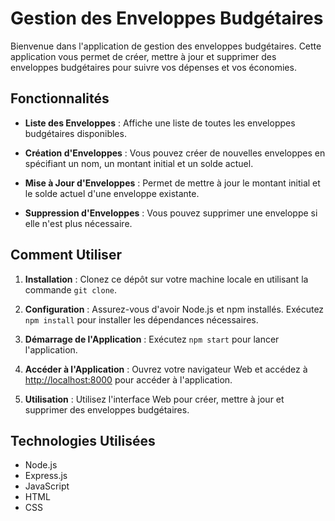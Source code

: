 # Gestion des Enveloppes Budgétaires

Bienvenue dans l'application de gestion des enveloppes budgétaires. Cette application vous permet de créer, mettre à jour et supprimer des enveloppes budgétaires pour suivre vos dépenses et vos économies.

## Fonctionnalités

- **Liste des Enveloppes** : Affiche une liste de toutes les enveloppes budgétaires disponibles.

- **Création d'Enveloppes** : Vous pouvez créer de nouvelles enveloppes en spécifiant un nom, un montant initial et un solde actuel.

- **Mise à Jour d'Enveloppes** : Permet de mettre à jour le montant initial et le solde actuel d'une enveloppe existante.

- **Suppression d'Enveloppes** : Vous pouvez supprimer une enveloppe si elle n'est plus nécessaire.

## Comment Utiliser

1. **Installation** : Clonez ce dépôt sur votre machine locale en utilisant la commande `git clone`.

2. **Configuration** : Assurez-vous d'avoir Node.js et npm installés. Exécutez `npm install` pour installer les dépendances nécessaires.

3. **Démarrage de l'Application** : Exécutez `npm start` pour lancer l'application.

4. **Accéder à l'Application** : Ouvrez votre navigateur Web et accédez à [http://localhost:8000](http://localhost:8000) pour accéder à l'application.

5. **Utilisation** : Utilisez l'interface Web pour créer, mettre à jour et supprimer des enveloppes budgétaires.

## Technologies Utilisées

- Node.js
- Express.js
- JavaScript
- HTML
- CSS



